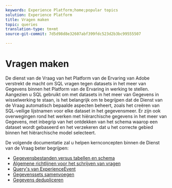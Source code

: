 ```yaml
---
keywords: Experience Platform;home;popular topics
solution: Experience Platform
title: Vragen maken
topic: queries
translation-type: tm+mt
source-git-commit: 7d5d98d8e32607abf399fdc523d2b3bc99555507

---
```



# Vragen maken

De dienst van de Vraag van het Platform van de Ervaring van Adobe verstrekt de macht om SQL vragen tegen datasets in het meer van Gegevens binnen het Platform van de Ervaring in werking te stellen. Aangezien u SQL gebruikt om met datasets in het meer van Gegevens in wisselwerking te staan, is het belangrijk om te begrijpen dat de Dienst van de Vraag automatisch bepaalde aspecten beheert, zoals het creëren van SQL-veilige lijstnamen voor elke dataset in het gegevensmeer. Er zijn ook overwegingen rond het werken met hiërarchische gegevens in het meer van Gegevens, met inbegrip van het ontdekken van het schema waarop een dataset wordt gebaseerd en het verzekeren dat u het correcte gebied binnen het hiërarchische model selecteert.

De volgende documentatie zal u helpen kernconcepten binnen de Dienst van de Vraag beter begrijpen:

- [Gegevensbestanden versus tabellen en schema](./datasets-and-tables.md)
- [Algemene richtlijnen voor het schrijven van vragen](./writing-queries.md)
- [Query&#39;s van ExperienceEvent](./experience-event-queries.md)
- [Gegevenssets samenvoegen](./joining-datasets.md)
- [Gegevens dedupliceren](./deduplication.md)

